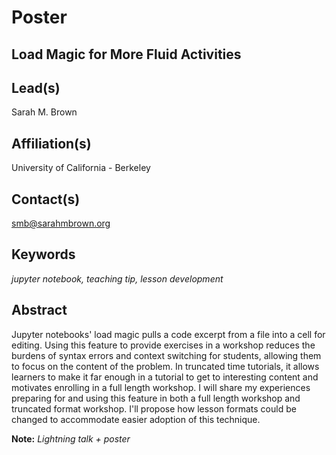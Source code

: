# Poster

## **Load Magic for More Fluid Activities**

## Lead(s)
Sarah M. Brown

## Affiliation(s)
University of California - Berkeley

## Contact(s)
smb@sarahmbrown.org

## Keywords
*jupyter notebook, teaching tip, lesson development*

## Abstract
Jupyter notebooks' load magic pulls a code excerpt from a file into a cell for editing. Using this feature to provide exercises in a workshop reduces the burdens of syntax errors and context switching for students, allowing them to focus on the content of the problem. In truncated time tutorials, it allows learners to make it far enough in a tutorial to get to interesting content and motivates enrolling in a full length workshop. I will share my experiences preparing for and using this feature in both a full length workshop and truncated format workshop. I'll propose how lesson formats could be changed to accommodate easier adoption of this technique.

**Note:** *Lightning talk + poster*